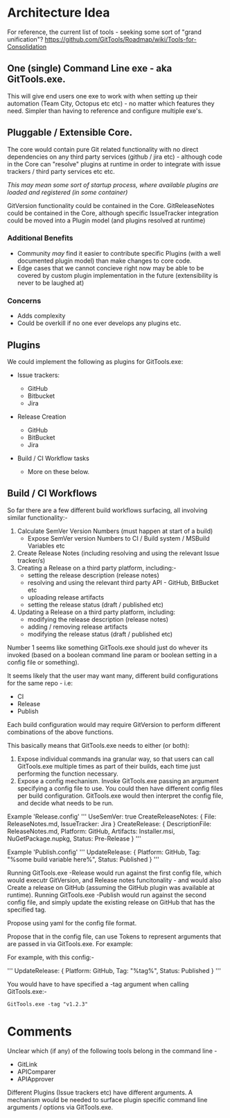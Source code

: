 # Architecture Idea

For reference, the current list of tools - seeking some sort of "grand unification"? https://github.com/GitTools/Roadmap/wiki/Tools-for-Consolidation

## One (single) Command Line exe - aka GitTools.exe.

This will give end users one exe to work with when setting up their automation (Team City, Octopus etc etc) - no matter which features they need. Simpler than having to reference and configure multiple exe's.

## Pluggable / Extensible Core. 

The core would contain pure Git related functionality with no direct dependencies on any third party services (github / jira etc) - although code in the Core can "resolve" plugins at runtime in order to integrate with issue trackers / third party services etc etc.

*This may mean some sort of startup process, where available plugins are loaded and registered (in some container)*

GitVersion functionality could be contained in the Core.
GitReleaseNotes could be contained in the Core, although specific IssueTracker integration could be moved into a Plugin model (and plugins resolved at runtime)

### Additional Benefits

* Community *may* find it easier to contribute specific Plugins (with a well documented plugin model) than make changes to core code. 
* Edge cases that we cannot concieve right now may be able to be covered by custom plugin implementation in the future (extensibility is never to be laughed at)

### Concerns

* Adds complexity
* Could be overkill if no one ever develops any plugins etc.

## Plugins
We could implement the following as plugins for GitTools.exe:

* Issue trackers:
    * GitHub
    * Bitbucket
    * Jira

* Release Creation
    * GitHub
    * BitBucket
    * Jira

* Build / CI Workflow tasks
    * More on these below.

## Build / CI Workflows

So far there are a few different build workflows surfacing, all involving similar functionality:-

1. Calculate SemVer Version Numbers (must happen at start of a build)
    * Expose SemVer version Numbers to CI / Build system / MSBuild Variables etc
2. Create Release Notes (including resolving and using the relevant Issue tracker/s)
3. Creating a Release on a third party platform, including:-
    * setting the release description (release notes)
    * resolving and using the relevant third party API - GitHub, BitBucket etc
    * uploading release artifacts
    * setting the release status (draft / published etc)
4. Updating a Release on a third party platform, including:
    * modifying the release description (release notes)
    * adding / removing release artifacts
    * modifying the release status (draft / published etc)
    
Number 1 seems like something GitTools.exe should just do whever its invoked (based on a boolean command line param or boolean setting in a config file or something).

It seems likely that the user may want many, different build configurations for the same repo - i.e:

* CI
* Release
* Publish

Each build configuration would may require GitVersion to perform different combinations of the above functions.

This basically means that GitTools.exe needs to either (or both):

1. Expose individual commands ina granular way, so that users can call GitTools.exe multiple times as part of their builds, each time just performing the function necessary.
2. Expose a config mechanism. Invoke GitTools.exe passing an argument specifying a config file to use. You could then have different config files per build configuration. GitTools.exe would then interpret the config file, and decide what needs to be run.

Example 'Release.config'
'''
UseSemVer: true
CreateReleaseNotes: { File: ReleaseNotes.md, IssueTracker: Jira }
CreateRelease: { DescriptionFile: ReleaseNotes.md, Platform: GitHub, Artifacts: Installer.msi, NuGetPackage.nupkg, Status: Pre-Release }
'''

Example 'Publish.config'
'''
UpdateRelease: { Platform: GitHub, Tag: "%some build variable here%", Status: Published }
'''

Running GitTools.exe -Release would run against the first config file, which would executr GitVersion, and Release notes funcitonality - and would also Create a release on GitHub (assuming the GitHub plugin was available at runtime).
Running GitTools.exe -Publish would run against the second config file, and simply update the existing release on GitHub that has the specified tag.

Propose using yaml for the config file format.

Propose that in the config file, can use Tokens to represent arguments that are passed in via GitTools.exe. For example:

For example, with this config:-

'''
UpdateRelease: { Platform: GitHub, Tag: "%tag%", Status: Published }
'''

You would have to have specified a -tag argument when calling GitTools.exe:-

```
GitTools.exe -tag "v1.2.3"
```
# Comments

Unclear which (if any) of the following tools belong in the command line -

* GitLink
* APIComparer
* APIApprover

Different Plugins (Issue trackers etc) have different arguments. 
A mechanism would be needed to surface plugin specific command line arguments / options via GitTools.exe.


